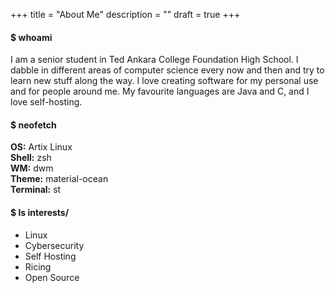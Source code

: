 +++
title = "About Me"
description = ""
draft = true
+++

#### $ whoami

I am a senior student in Ted Ankara College Foundation High School. I dabble in
different areas of computer science every now and then and try to learn new stuff
along the way. I love creating software for my personal use and for people around
me. My favourite languages are Java and C, and I love self-hosting.

#### $ neofetch

**OS:** Artix Linux  
**Shell:** zsh  
**WM:** dwm  
**Theme:** material-ocean  
**Terminal:** st  

#### $ ls interests/

* Linux
* Cybersecurity
* Self Hosting
* Ricing
* Open Source
